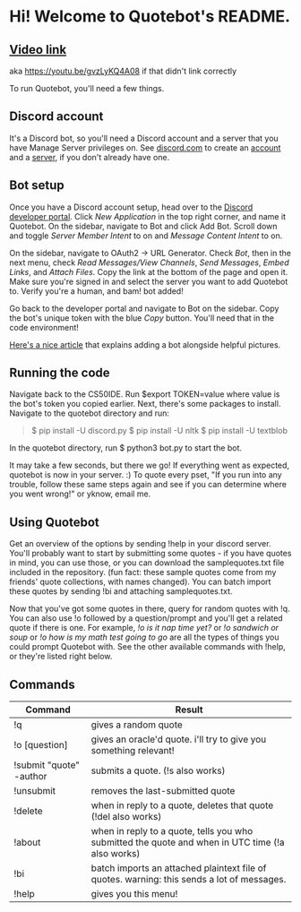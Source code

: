 # Hi! Welcome to Quotebot's README.

## [Video link](https://youtu.be/gvzLyKQ4A08)
aka https://youtu.be/gvzLyKQ4A08 if that didn't link correctly

To run Quotebot, you'll need a few things. 

## Discord account

It's a Discord bot, so you'll need a Discord account and a server that you have Manage Server privileges on. See [discord.com](https://discord.com/) to create an [account](https://support.discord.com/hc/en-us/articles/360033931551) and a [server](https://support.discord.com/hc/en-us/articles/204849977), if you don't already have one. 

## Bot setup

Once you have a Discord account setup, head over to the [Discord developer portal](https://discord.com/developers/applications/). Click *New Application* in the top right corner, and name it Quotebot. On the sidebar, navigate to Bot and click Add Bot. Scroll down and toggle *Server Member Intent* to on and *Message Content Intent* to on.

On the sidebar, navigate to OAuth2 -> URL Generator. Check *Bot*, then in the next menu, check *Read Messages/View Channels*, *Send Messages*, *Embed Links*, and *Attach Files*. Copy the link at the bottom of the page and open it. Make sure you're signed in and select the server you want to add Quotebot to. Verify you're a human, and bam! bot added!

Go back to the developer portal and navigate to Bot on the sidebar. Copy the bot's unique token with the blue *Copy* button. You'll need that in the code environment!

[Here's a nice article](https://discordpy.readthedocs.io/en/stable/discord.html) that explains adding a bot alongside helpful pictures.

## Running the code

Navigate back to the CS50IDE. Run $export TOKEN=value where value is the bot's token you copied earlier. Next, there's some packages to install. Navigate to the quotebot directory and run:

> $ pip install -U discord.py
> $ pip install -U nltk
> $ pip install -U textblob

In the quotebot directory, run $ python3 bot.py to start the bot.

It may take a few seconds, but there we go! If everything went as expected, quotebot is now in your server. :) To quote every pset, "If you run into any trouble, follow these same steps again and see if you can determine where you went wrong!" or yknow, email me.

## Using Quotebot

Get an overview of the options by sending !help in your discord server. You'll probably want to start by submitting some quotes - if you have quotes in mind, you can use those, or you can download the samplequotes.txt file included in the repository. (fun fact: these sample quotes come from my friends' quote collections, with names changed). You can batch import these quotes by sending !bi and attaching samplequotes.txt.

Now that you've got some quotes in there, query for random quotes with !q. You can also use !o followed by a question/prompt and you'll get a related quote if there is one. For example, *!o is it nap time yet?* or *!o sandwich or soup* or *!o how is my math test going to go* are all the types of things you could prompt Quotebot with. See the other available commands with !help, or they're listed right below.

## Commands
| Command | Result |
| --- | --- |
| !q | gives a random quote |
| !o \[question\] | gives an oracle'd quote. i'll try to give you something relevant! |
| !submit "quote" -author | submits a quote. (!s also works) |
| !unsubmit | removes the last-submitted quote |
| !delete | when in reply to a quote, deletes that quote (!del also works) |
| !about | when in reply to a quote, tells you who submitted the quote and when in UTC time (!a also works) |
| !bi | batch imports an attached plaintext file of quotes. warning: this sends a lot of messages. |
| !help | gives you this menu! |